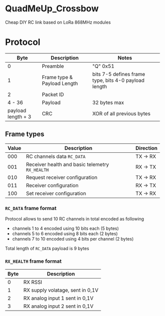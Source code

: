 # QuadMeUp_Crossbow
Cheap DIY RC link based on LoRa 868MHz modules

# Protocol

| Byte | Description | Notes |
| ---- | ---- | ---- |
| 0    | Preamble | "Q" 0x51 |
| 1    | Frame type & Payload Length | bits 7-5 defines frame type, bits 4-0 payload length |
| 2    | Packet ID | |
| 4 - 36 | Payload | 32 bytes max |
| payload length + 3 | CRC | XOR of all previous bytes |

## Frame types

| Value | Description                   | Direction                                       |
| ----  | ----                          | ---- |
| 000   | RC channels data `RC_DATA` | TX -> RX |
| 001   | Receiver health and basic telemetry `RX_HEALTH` | RX -> TX |
| 010   | Request receiver configuration | TX -> RX |
| 011   | Receiver configuration | RX -> TX |
| 100   | Set receiver configuration | TX -> RX |

### `RC_DATA` frame format

Protocol allows to send 10 RC channels in total encoded as following

* channels 1 to 4 encoded using 10 bits each (5 bytes)
* channels 5 to 6 encoded using 8 bits each (2 bytes)
* channels 7 to 10 encoded using 4 bits per channel (2 bytes)

Total length of `RC_DATA` payload is 9 bytes

### `RX_HEALTH` frame format

| Byte | Description                        |
| ---- | ----                               |
| 0    | RX RSSI                            |
| 1    | RX supply volatage, sent in 0,1V   |
| 2    | RX analog input 1 sent in 0,1V     |
| 3    | RX analog input 2 sent in 0,1V     |
